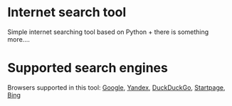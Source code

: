 # Internet search tool
Simple internet searching tool based on Python + there is something more....

# Supported search engines
Browsers supported in this tool: [Google](google.com), [Yandex](yandex.com), [DuckDuckGo](duckduckgo.com), [Startpage](startpage.com), [Bing](bing.com)
